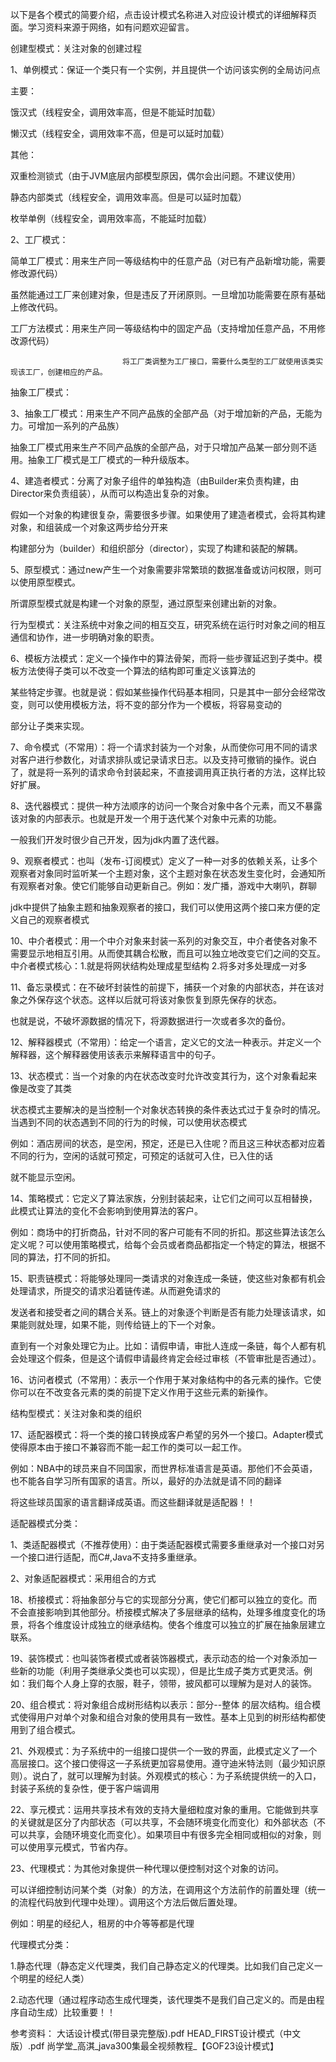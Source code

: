 
以下是各个模式的简要介绍，点击设计模式名称进入对应设计模式的详细解释页面。学习资料来源于网络，如有问题欢迎留言。

创建型模式：关注对象的创建过程

  1、单例​模式：保证一个类只有一个实例，并且提供一个访问该实例的全局访问点

主要：

饿汉式（线程安全，调用效率高，但是不能延时加载）

懒汉式（线程安全，调用效率不高，但是可以延时加载）

其他：

双重检测锁式（由于JVM底层内部模型原因，偶尔会出问题。不建议使用）

静态内部类式（线程安全，调用效率高。但是可以延时加载）

枚举单例（线程安全，调用效率高，不能延时加载）

2、工厂模式：

 简单工厂模式：用来生产同一等级结构中的任意产品（对已有产品新增功能，需要修改源代码）

 虽然能通过工厂来创建对象，但是违反了开闭原则。一旦增加功能需要在原有基础上修改代码。

 工厂方法模式：用来生产同一等级结构中的固定产品（支持增加任意产品，不用修改源代码）

                             将工厂类调整为工厂接口，需要什么类型的工厂就使用该类实现该工厂，创建相应的产品。

 抽象工厂模式：

3、抽象工厂模式：用来生产不同产品族的全部产品（对于增加新的产品，无能为力。可增加一系列的产品族）

 抽象工厂模式用来生产不同产品族的全部产品，对于只增加产品某一部分则不适用。抽象工厂模式是工厂模式的一种升级版本。

4、建造者​模式：分离了对象子组件的单独构造（由Builder来负责构建，由Director来负责组装），从而可以构造出复杂的对象。

   假如一个对象的构建很复杂，需要很多步骤。如果使用了建造者模式，会将其构建对象，和组装成一个对象这两步给分开来

   构建部分为（builder）和组织部分（director），实现了构建和装配的解耦。

5、原型模式：通过new产生一个对象需要非常繁琐的数据准备或访问权限，则可以使用原型模式。

   所谓原型模式就是构建一个对象的原型，通过原型来创建出新的对象。

行为型模式：关注系统中对象之间的相互交互，研究系统在运行时对象之间的相互通信和协作，进一步明确对象的职责。

6、模板方法模式：定义一个操作中的算法骨架，而将一些步骤延迟到子类中。模板方法使得子类可以不改变一个算法的结构即可重定义该算法的

某些特定步骤。也就是说：假如某些操作代码基本相同，只是其中一部分会经常改变，则可以使用模板方法，将不变的部分作为一个模板，将容易变动的

部分让子类来实现。

7、命令模式（不常用）：将一个请求封装为一个对象，从而使你可用不同的请求对客户进行参数化，对请求排队或记录请求日志。以及支持可撤销的操作。说白了，就是将一系列的请求命令封装起来，不直接调用真正执行者的方法，这样比较好扩展。

8、迭代器模式：提供一种方法顺序的访问一个聚合对象中各个元素，而又不暴露该对象的内部表示。也就是开发一个用于迭代某个对象中元素的功能。

一般我们开发时很少自己开发，因为jdk内置了迭代器。

9、观察者模式：也叫（发布-订阅模式）定义了一种一对多的依赖关系，让多个观察者对象同时监听某一个主题对象，这个主题对象在状态发生变化时，会通知所有观察者对象。使它们能够自动更新自己。例如：发广播，游戏中大喇叭，群聊

jdk中提供了抽象主题和抽象观察者的接口，我们可以使用这两个接口来方便的定义自己的观察者模式

10、中介者模式：用一个中介对象来封装一系列的对象交互，中介者使各对象不需要显示地相互引用。从而使其耦合松散，而且可以独立地改变它们之间的交互。中介者模式核心：1.就是将网状结构处理成星型结构      2.将多对多处理成一对多

11、备忘录模式：在不破坏封装性的前提下，捕获一个对象的内部状态，并在该对象之外保存这个状态。这样以后就可将该对象恢复到原先保存的状态。

也就是说，不破坏源数据的情况下，将源数据进行一次或者多次的备份。

12、解释器模式（不常用）：给定一个语言，定义它的文法一种表示。并定义一个解释器，这个解释器使用该表示来解释语言中的句子。

13、状态模式：当一个对象的内在状态改变时允许改变其行为，这个对象看起来像是改变了其类

状态模式主要解决的是当控制一个对象状态转换的条件表达式过于复杂时的情况。当遇到不同的状态遇到不同的行为的时候，可以使用状态模式

例如：酒店房间的状态，是空闲，预定，还是已入住呢？而且这三种状态都对应着不同的行为，空闲的话就可预定，可预定的话就可入住，已入住的话

就不能显示空闲。

14、策略模式：它定义了算法家族，分别封装起来，让它们之间可以互相替换，此模式让算法的变化不会影响到使用算法的客户。

例如：商场中的打折商品，针对不同的客户可能有不同的折扣。那这些算法该怎么定义呢？可以使用策略模式，给每个会员或者商品都指定一个特定的算法，根据不同的算法，打不同的折扣。

15、职责链模式：将能够处理同一类请求的对象连成一条链，使这些对象都有机会处理请求，所提交的请求沿着链传递。从而避免请求的

发送者和接受者之间的耦合关系。链上的对象逐个判断是否有能力处理该请求，如果能则就处理，如果不能，则传给链上的下一个对象。

直到有一个对象处理它为止。比如：请假申请，审批人连成一条链，每个人都有机会处理这个假条，但是这个请假申请最终肯定会经过审核（不管审批是否通过）。

16、访问者模式（不常用）：表示一个作用于某对象结构中的各元素的操作。它使你可以在不改变各元素的类的前提下定义作用于这些元素的新操作。

结构型模式：关注对象和类的组织

17、适配器模式：将一个类的接口转换成客户希望的另外一个接口。Adapter模式使得原本由于接口不兼容而不能一起工作的类可以一起工作。

例如：NBA中的球员来自不同国家，而世界标准语言是英语。那他们不会英语，也不能各自学习所有国家的语言。所以，最好的办法就是请不同的翻译

将这些球员国家的语言翻译成英语。而这些翻译就是适配器！！

 适配器模式分类：

1、类适配器模式（不推荐使用）：由于类适配器模式需要多重继承对一个接口对另一个接口进行适配，而C#,Java不支持多重继承。

2、对象适配器模式：采用组合的方式

18、桥接模式：将抽象部分与它的实现部分分离，使它们都可以独立的变化。而不会直接影响到其他部分。桥接模式解决了多层继承的结构，处理多维度变化的场景，将各个维度设计成独立的继承结构。使各个维度可以独立的扩展在抽象层建立联系。

19、装饰模式：也叫装饰者模式或者装饰器模式，表示动态的给一个对象添加一些新的功能（利用子类继承父类也可以实现），但是比生成子类方式更灵活。例如：我们每个人身上穿的衣服，鞋子，领带，披风都可以理解为是对人的装饰。

20、组合模式：将对象组合成树形结构以表示：部分--整体 的层次结构。组合模式使得用户对单个对象和组合对象的使用具有一致性。基本上见到的树形结构都使用到了组合模式。

21、外观模式：为子系统中的一组接口提供一个一致的界面，此模式定义了一个高层接口。这个接口使得这一子系统更加容易使用。遵守迪米特法则（最少知识原则）。说白了，就可以理解为封装。外观模式的核心：为子系统提供统一的入口，封装子系统的复杂性，便于客户端调用

22、享元模式：运用共享技术有效的支持大量细粒度对象的重用。它能做到共享的关键就是区分了内部状态（可以共享，不会随环境变化而变化）和外部状态（不可以共享，会随环境变化而变化）。如果项目中有很多完全相同或相似的对象，则可以使用享元模式，节省内存。

23、代理模式：为其他对象提供一种代理以便控制对这个对象的访问。

可以详细控制访问某个类（对象）的方法，在调用这个方法前作的前置处理（统一的流程代码放到代理中处理）。调用这个方法后做后置处理。

例如：明星的经纪人，租房的中介等等都是代理

 代理模式分类：

1.静态代理（静态定义代理类，我们自己静态定义的代理类。比如我们自己定义一个明星的经纪人类）

2.动态代理（通过程序动态生成代理类，该代理类不是我们自己定义的。而是由程序自动生成）比较重要！！


参考资料：
大话设计模式(带目录完整版).pdf
HEAD_FIRST设计模式（中文版）.pdf
尚学堂_高淇_java300集最全视频教程_【GOF23设计模式】
